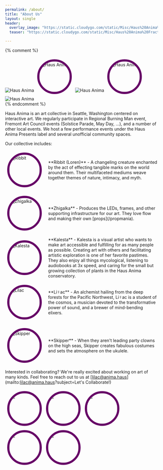 ```yaml
---
permalink: /about/
title: "About Us"
layout: single
header:
  overlay_image: "https://static.cloudygo.com/static/Misc/Haus%20Anima%20Fractal_256.jpg"
  teaser: "https://static.cloudygo.com/static/Misc/Haus%20Anima%20Fractal_256.jpg"

---
```


<style>
.portrait-row {
  position: relative;
  font-size: 0;
}

.portrait {
  border-radius: 50%;
  outline: 7px solid #606;
  margin: calc(7px + 7px);;
  width: 100px;
  height: auto;
  max-width: initial;
}

html .page__hero--overlay {
  /* On this page do a tiled header */
  background-size: contain;
  background-repeat: repeat;
  will-change: transform;
  animation: marq 36s linear infinite;
}

@keyframes marq {
  from { background-position: 0px; }
  from { background-position: 100px; }
}
</style>

{% comment %}
<div>
  <img src="{{site.teaser}}" alt="Haus Anima" />
  <img src="{{site.teaser}}" alt="Haus Anima" class="portrait"/>
  <img src="{{site.teaser}}" alt="Haus Anima" />
  <img src="{{site.teaser}}" alt="Haus Anima" class="portrait"/>
  <img src="{{site.teaser}}" alt="Haus Anima" />
</div>
{% endcomment %}

Haus Anima is an art collective in Seattle, Washington centered on interactive art. We regularly participate in Regional Burning Man event, Fremont Art Council events (Solstice Parade, May Day, ...), and a number of other local events. We host a few performance events under the Haus Anima Presents label and several unofficial community spaces.

Our collective includes:

<div class="row" style="display: flex; align-items: center; margin: 1em 0;">
  <div style="margin-right: 1em">
    <img class="portrait" src="https://static.cloudygo.com/static/Misc/ribbit_profile.jpg" alt="Ribbit" />
  </div>
  <div markdown="span">
    **Ribbit (Loren)** - A changeling creature enchanted by the act of effecting tangible marks on the world around them. Their multifaceted mediums weave together themes of nature, intimacy, and myth.
  </div>
</div>

<div class="row" style="display: flex; align-items: center; margin: 1em 0;">
  <div style="margin-right: 1em">
    <img class="portrait" src="https://static.cloudygo.com/static/Misc/hummingbird_profile.jpg" alt="Zhigalka" />
  </div>
  <div markdown="span">
    **Zhigalka** - Produces the LEDs, frames, and other supporting infrastructure for our art. They love flow and making their own [props](/propmania).
  </div>
</div>

<div class="row" style="display: flex; align-items: center; margin: 1em 0;">
  <div style="margin-right: 1em">
    <img class="portrait" src="https://static.cloudygo.com/static/Misc/kalesta_profile.jpg" alt="Kalesta" />
  </div>
  <div markdown="span">
    **Kalesta** - Kalesta is a visual artist who wants to make art accessible and fulfilling for as many people as possible. Creating art with others and facilitating artistic exploration is one of her favorite pastimes. They also enjoy all things mycological, listening to audiobooks at 3x speed, and caring for the small but growing collection of plants in the Haus Anima conservatory.
  </div>
</div>

<div class="row" style="display: flex; align-items: center; margin: 1em 0;">
  <div style="margin-right: 1em">
    <img class="portrait" src="https://static.cloudygo.com/static/Misc/lilac_profile.jpg" alt="Lilac" />
  </div>
  <div markdown="span">
    **Li☿️ac** - An alchemist hailing from the deep forests for the Pacific Northwest, Li☿️ac is a student of the cosmos, a musician devoted to the transformative power of sound, and a brewer of mind-bending elixers.
  </div>
</div>

<div class="row" style="display: flex; align-items: center; margin: 1em 0;">
  <div style="margin-right: 1em">
    <img class="portrait" src="https://static.cloudygo.com/static/Misc/skipper_profile.jpg" alt="Skipper" />
  </div>
  <div markdown="span">
    **Skipper** - When they aren't leading party clowns on the high seas, Skipper creates fabulous costumes and sets the atmosphere on the ukulele.
  </div>
</div>

Interested in collaborating? We're really excited about working on art of many kinds.  Feel free to reach out to us at [lilac@anima.haus](mailto:lilac@anima.haus?subject=Let's Collaborate!)

<div class="portrait-row">
  <img class="portrait" src="https://static.cloudygo.com/static/Misc/skipper_profile.jpg" alt="Skipper" />
  <img class="portrait" src="https://static.cloudygo.com/static/Misc/lilac_profile.jpg" alt="Lilac" />
  <img class="portrait" src="https://static.cloudygo.com/static/Misc/kalesta_profile.jpg" alt="Kalesta" />
  <img class="portrait" src="https://static.cloudygo.com/static/Misc/hummingbird_profile.jpg" alt="Zhigalka" />
  <img class="portrait" src="https://static.cloudygo.com/static/Misc/ribbit_profile.jpg" alt="Ribbit" />
</div>

